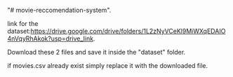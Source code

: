 "# movie-reccomendation-system".

link for the dataset:https://drive.google.com/drive/folders/1L2zNyVCeKl9MiWXqEDAIO4nVqyRhAkok?usp=drive_link.

Download these 2 files and save it inside the "dataset" folder.

if movies.csv already exist simply replace it with the downloaded file.
